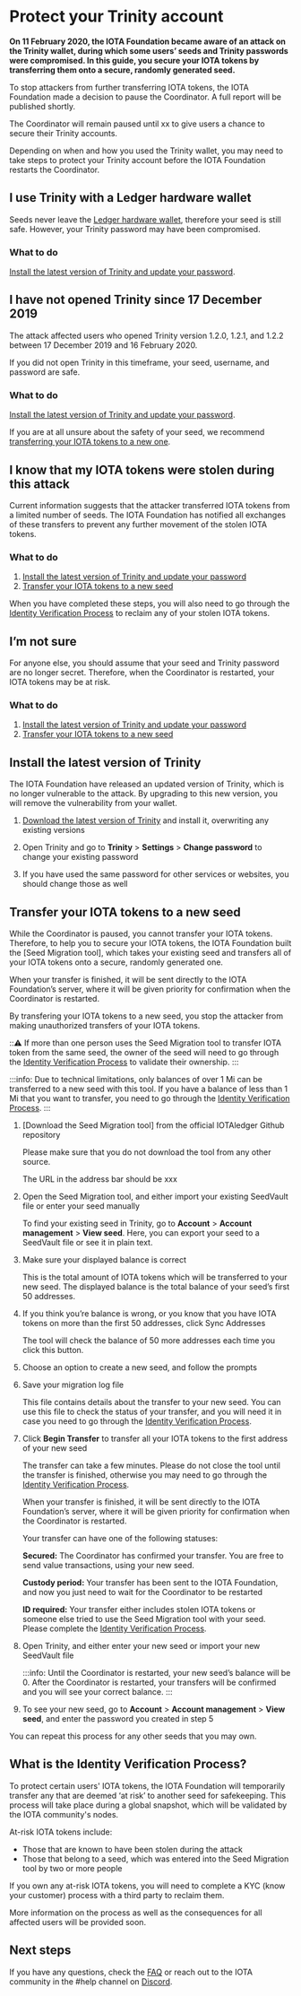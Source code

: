 # Protect your Trinity account

**On 11 February 2020, the IOTA Foundation became aware of an attack on the Trinity wallet, during which some users’ seeds and Trinity passwords were compromised. In this guide, you secure your IOTA tokens by transferring them onto a secure, randomly generated seed.**

To stop attackers from further transferring IOTA tokens, the IOTA Foundation made a decision to pause the Coordinator. A full report will be published shortly.

The Coordinator will remain paused until xx to give users a chance to secure their Trinity accounts.

Depending on when and how you used the Trinity wallet, you may need to take steps to protect your Trinity account before the IOTA Foundation restarts the Coordinator.

## I use Trinity with a Ledger hardware wallet

Seeds never leave the [Ledger hardware wallet](https://www.ledger.com/), therefore your seed is still safe. However, your Trinity password may have been compromised.

### What to do

[Install the latest version of Trinity and update your password](#install-the-latest-version-of-trinity).

## I have not opened Trinity since 17 December 2019

The attack affected users who opened Trinity version 1.2.0, 1.2.1, and 1.2.2 between 17 December 2019 and 16 February 2020.

If you did not open Trinity in this timeframe, your seed, username, and password are safe.

### What to do

[Install the latest version of Trinity and update your password](#install-the-latest-version-of-trinity).

If you are at all unsure about the safety of your seed, we recommend [transferring your IOTA tokens to a new one](#transfer-your-iota-tokens-to-a-new-seed). 

## I know that my IOTA tokens were stolen during this attack

Current information suggests that the attacker transferred IOTA tokens from a limited number of seeds. The IOTA Foundation has notified all exchanges of these transfers to prevent any further movement of the stolen IOTA tokens.

### What to do

1. [Install the latest version of Trinity and update your password](#install-the-latest-version-of-trinity)
2. [Transfer your IOTA tokens to a new seed](#transfer-your-iota-tokens-to-a-new-seed)

When you have completed these steps, you will also need to go through the [Identity Verification Process](#what-is-the-idenitity-verification-process) to reclaim any of your stolen IOTA tokens.

## I’m not sure

For anyone else, you should assume that your seed and Trinity password are no longer secret. Therefore, when the Coordinator is restarted, your IOTA tokens may be at risk.

### What to do

1. [Install the latest version of Trinity and update your password](#install-the-latest-version-of-trinity)
2. [Transfer your IOTA tokens to a new seed](#transfer-your-iota-tokens-to-a-new-seed)

## Install the latest version of Trinity

The IOTA Foundation have released an updated version of Trinity, which is no longer vulnerable to the attack. By upgrading to this new version, you will remove the vulnerability from your wallet.

1. [Download the latest version of Trinity](https://github.com/iotaledger/trinity-wallet/releases/tag/desktop-1.4.1) and install it, overwriting any existing versions

2. Open Trinity and go to **Trinity** > **Settings** > **Change password** to change your existing password

3. If you have used the same password for other services or websites, you should change those as well

## Transfer your IOTA tokens to a new seed

While the Coordinator is paused, you cannot transfer your IOTA tokens. Therefore, to help you to secure your IOTA tokens, the IOTA Foundation built the [Seed Migration tool], which takes your existing seed and transfers all of your IOTA tokens onto a secure, randomly generated one.

When your transfer is finished, it will be sent directly to the IOTA Foundation’s server, where it will be given priority for confirmation when the Coordinator is restarted.

By transfering your IOTA tokens to a new seed, you stop the attacker from making unauthorized transfers of your IOTA tokens.

:::warning:
If more than one person uses the Seed Migration tool to transfer IOTA token from the same seed, the owner of the seed will need to go through the [Identity Verification Process](#what-is-the-idenitity-verification-process) to validate their ownership.
:::

:::info:
Due to technical limitations, only balances of over 1 Mi can be transferred to a new seed with this tool. If you have a balance of less than 1 Mi that you want to transfer, you need to go through the [Identity Verification Process](#what-is-the-idenitity-verification-process).
:::

1. [Download the Seed Migration tool] from the official IOTAledger Github repository

    Please make sure that you do not download the tool from any other source.

    The URL in the address bar should be xxx

2. Open the Seed Migration tool, and either import your existing SeedVault file or enter your seed manually

    To find your existing seed in Trinity, go to **Account** > **Account management** >  **View seed**. Here, you can export your seed to a SeedVault file or see it in plain text.

3. Make sure your displayed balance is correct

    This is the total amount of IOTA tokens which will be transferred to your new seed.
    The displayed balance is the total balance of your seed’s first 50 addresses.

4. If you think you’re balance is wrong, or you know that you have IOTA tokens on more than the first 50 addresses, click Sync Addresses

    The tool will check the balance of 50 more addresses each time you click this button.

5. Choose an option to create a new seed, and follow the prompts

6. Save your migration log file

    This file contains details about the transfer to your new seed. You can use this file to check the status of your transfer, and you will need it in case you need to go through the [Identity Verification Process](#what-is-the-idenitity-verification-process).

7. Click **Begin Transfer** to transfer all your IOTA tokens to the first address of your new seed

    The transfer can take a few minutes. Please do not close the tool until the transfer is finished, otherwise you may need to go through the [Identity Verification Process](#what-is-the-idenitity-verification-process).

    When your transfer is finished, it will be sent directly to the IOTA Foundation’s server, where it will be given priority for confirmation when the Coordinator is restarted.

    Your transfer can have one of the following statuses:

    **Secured:** The Coordinator has confirmed your transfer. You are free to send value transactions, using your new seed.

    **Custody period:** Your transfer has been sent to the IOTA Foundation, and now you just need to wait for the Coordinator to be restarted

    **ID required:** Your transfer either includes stolen IOTA tokens or someone else tried to use the Seed Migration tool with your seed. Please complete the [Identity Verification Process](#what-is-the-idenitity-verification-process).

8. Open Trinity, and either enter your new seed or import your new SeedVault file

    :::info:
    Until the Coordinator is restarted, your new seed’s balance will be 0. After the Coordinator is restarted, your transfers will be confirmed and you will see your correct balance.
    :::

9. To see your new seed, go to **Account** > **Account management** >  **View seed**, and enter the password you created in step 5

You can repeat this process for any other seeds that you may own.

## What is the Identity Verification Process?

To protect certain users' IOTA tokens, the IOTA Foundation will temporarily transfer any that are deemed ‘at risk’ to another seed for safekeeping. This process will take place during a global snapshot, which will be validated by the IOTA community's nodes.

At-risk IOTA tokens include:

- Those that are known to have been stolen during the attack
- Those that belong to a seed, which was entered into the Seed Migration tool by two or more people

If you own any at-risk IOTA tokens, you will need to complete a KYC (know your customer) process with a third party to reclaim them.

More information on the process as well as the consequences for all affected users will be provided soon.

## Next steps

If you have any questions, check the [FAQ](../references/faq.md) or reach out to the IOTA community in the #help channel on [Discord](https://discord.iota.org/).


